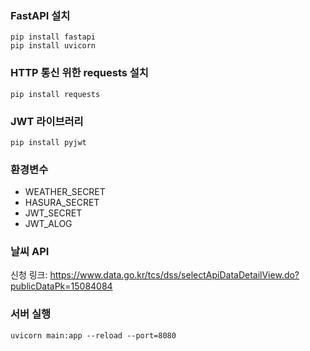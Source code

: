 ### FastAPI 설치
```
pip install fastapi
pip install uvicorn
```

### HTTP 통신 위한 requests 설치
```
pip install requests
```

### JWT 라이브러리
```
pip install pyjwt
```

### 환경변수
* WEATHER_SECRET  
* HASURA_SECRET  
* JWT_SECRET  
* JWT_ALOG

### 날씨 API
신청 링크: https://www.data.go.kr/tcs/dss/selectApiDataDetailView.do?publicDataPk=15084084


### 서버 실행
```
uvicorn main:app --reload --port=8080
```